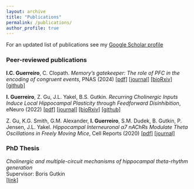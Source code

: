 ```yaml
---
layout: archive
title: "Publications"
permalink: /publications/
author_profile: true
---
```


For an updated list of publications see my [Google Scholar profile](https://scholar.google.com/citations?user=x-jVR_UAAAAJ&hl=pt-PT&oi=sra) 


### Peer-reviewed publications

**I.C. Guerreiro**, C. Clopath. *Memory’s gatekeeper: The role of PFC in the encoding of congruent events*, PNAS (2024)
[[pdf]](http://inesCompleto.github.io/files/Guerreiro_2024.pdf)
[[journal]](https://www.pnas.org/doi/abs/10.1073/pnas.2403648121)
[[bioRxiv]](https://www.biorxiv.org/content/10.1101/2024.02.01.578356v1.abstract)
[[github]](https://github.com/inesCompleto/role_PFC_consolidation)

**I. Guerreiro**, Z. Gu, J.L. Yakel, B.S. Gutkin. *Recurring Cholinergic Inputs Induce Local Hippocampal Plasticity through Feedforward Disinhibition*, eNeuro (2022)
[[pdf]](http://inesCompleto.github.io/files/Guerreiro_2022.pdf)
[[journal]](https://www.eneuro.org/content/9/5/ENEURO.0389-21.2022.abstract)
[[bioRxiv]](https://www.biorxiv.org/content/10.1101/2020.10.13.337188v2.abstract)
[[github]](https://github.com/inesCompleto/Hippocampal_Plasticity)

Z. Gu, K.G. Smith, G.M. Alexander, **I. Guerreiro**, S.M. Dudek, B. Gutkin, P. Jensen, J.L. Yakel. *Hippocampal Interneuronal α7 nAChRs Modulate Theta Oscillations in Freely Moving Mice*, Cell Reports (2020)
[[pdf]](http://inesCompleto.github.io/files/Gu_2020.pdf)
[[journal]](https://www.cell.com/cell-reports/fulltext/S2211-1247(20)30720-8)


### PhD Thesis

*Cholinergic and multiple-circuit mechanisms of hippocampal theta-rhythm generation*<br> 
Supervisor: Boris Gutkin<br>
[[link]](https://theses.hal.science/tel-04116901/document)

